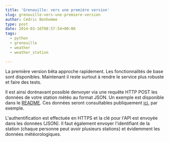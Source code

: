 ```yaml
---
title: 'Grenouille: vers une première version'
slug: grenouille-vers-une-premiere-version
author: Cédric Bonhomme
type: post
date: 2014-03-16T08:57:54+00:00
tags:
  - python
  - grenouille
  - weather
  - weather_station

---
```

La première version bêta approche rapidement. Les fonctionnalités de base sont disponibles. Maintenant il reste surtout à rendre le service plus robuste et faire des tests.

Il est ainsi dorénavant possible denvoyer via une requête HTTP POST les données de votre station météo au format JSON. Un exemple est disponible dans le [README][1]. Ces données seront consultables publiquement [ici][2], par exemple.

L'authentification est effectuée en HTTPS et la clé pour l'API est envoyée dans les données (JSON). Il faut également envoyer l'identifiant de la station (chaque personne peut avoir plusieurs stations) et évidemment les données météorologiques.

 [1]: https://bitbucket.org/cedricbonhomme/grenouille/src/2879dcf021f7bb5b0ac32112b17b0d62efea8e17/README.rst?at=master#rst-header-send-measures
 [2]: https://petite-grenouille.herokuapp.com/station/1/
